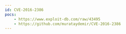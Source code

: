 ```yaml
---
id: CVE-2016-2386
pocs:
    - https://www.exploit-db.com/raw/43495
    - https://github.com/murataydemir/CVE-2016-2386
---
```

